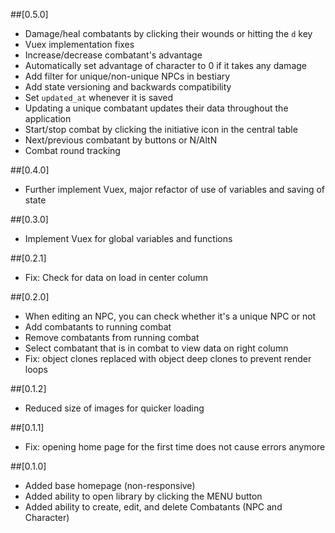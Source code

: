 ##[0.5.0]
- Damage/heal combatants by clicking their wounds or hitting the `d` key
- Vuex implementation fixes
- Increase/decrease combatant's advantage
- Automatically set advantage of character to 0 if it takes any damage
- Add filter for unique/non-unique NPCs in bestiary
- Add state versioning and backwards compatibility
- Set `updated_at` whenever it is saved
- Updating a unique combatant updates their data throughout the application
- Start/stop combat by clicking the initiative icon in the central table
- Next/previous combatant by buttons or N/AltN
- Combat round tracking

##[0.4.0]
- Further implement Vuex, major refactor of use of variables and saving of state

##[0.3.0]
- Implement Vuex for global variables and functions

##[0.2.1]
- Fix: Check for data on load in center column

##[0.2.0]
- When editing an NPC, you can check whether it's a unique NPC or not
- Add combatants to running combat
- Remove combatants from running combat
- Select combatant that is in combat to view data on right column
- Fix: object clones replaced with object deep clones to prevent render loops

##[0.1.2]
- Reduced size of images for quicker loading

##[0.1.1]
- Fix: opening home page for the first time does not cause errors anymore

##[0.1.0]
- Added base homepage (non-responsive)
- Added ability to open library by clicking the MENU button
- Added ability to create, edit, and delete Combatants (NPC and Character)